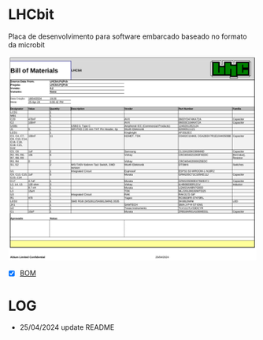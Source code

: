 # LHCbit
Placa de desenvolvimento para software embarcado baseado no formato da microbit





![LHCbit](Imagens/BOM-LHCbit.png)
- [x] [BOM]([https://discourse.lhc.net.br/t/parte-05-finalizando-o-nodelhc-esp32-com-kicad/244](https://github.com/lhc/LHCbit/blob/main/Templates/BOM%20Default%20Template.xlsx))


# LOG
- 25/04/2024 update README
